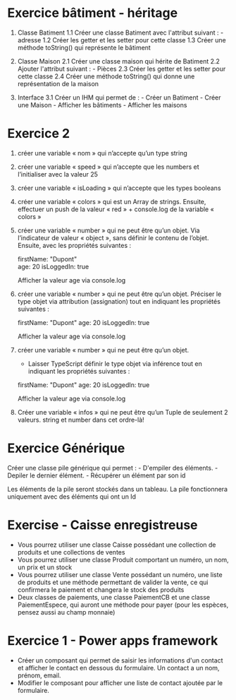 # Exercice bâtiment - héritage

1. Classe Batiment
    1.1 Créer une classe Batiment avec l'attribut suivant :
        - adresse
    1.2 Créer les getter et les setter pour cette classe
    1.3 Créer une méthode toString() qui représente le bâtiment

2. Classe Maison
    2.1 Créer une classe maison qui hérite de Batiment
    2.2 Ajouter l'attribut suivant :
        - Pièces
    2.3 Créer les getter et les setter pour cette classe
    2.4 Créer une méthode toString() qui donne une représentation de la maison

3. Interface
    3.1 Créer un IHM qui permet de :
        - Créer un Batiment
        - Créer une Maison 
        - Afficher les bâtiments
        - Afficher les maisons

# Exercice 2

1. créer une variable « nom » qui n’accepte qu’un type string
2. créer une variable « speed » qui n’accepte que les  numbers et l’initialiser avec la valeur 25
3. créer une variable « isLoading » qui n’accepte que les  types booleans
4. créer une variable « colors » qui est un Array de strings. 
   Ensuite, effectuer un push de la valeur « red » +  console.log de la variable « colors »
5. créer une variable « number » qui ne peut être qu’un objet.
   Via l’indicateur de valeur « object », sans définir le contenu de l’objet. Ensuite, avec les propriétés suivantes :

    firstName: "Dupont"  
    age: 20
    isLoggedIn: true

    Afficher la valeur age via console.log
6. créer une variable « number » qui ne peut être qu’un objet.
    Préciser le type objet via attribution (assignation) tout en indiquant les propriétés suivantes :
    
    firstName: "Dupont"
    age: 20
    isLoggedIn: true

    Afficher la valeur age via console.log
7. créer une variable « number » qui ne peut être qu’un objet.
    - Laisser TypeScript définir le type objet via inférence tout  en indiquant les propriétés suivantes :
    
    firstName: "Dupont"
    age: 20
    isLoggedIn: true

    Afficher la valeur age via console.log
8. Créer une variable «	infos » qui ne peut être qu’un Tuple de seulement 2 valeurs. string et number dans cet ordre-là!

# Exercice Générique

Créer une classe pile générique qui permet :
    - D'empiler des éléments.
    - Depiler le dernier élément.
    - Récupérer un élément par son id

Les éléments de la pile seront stockés dans un tableau.
La pile fonctionnera uniquement avec des éléments qui ont un Id


# Exercise - Caisse enregistreuse

-	Vous pourrez utiliser une classe Caisse possédant une collection de produits et une collections de ventes
-	Vous pourrez utiliser une classe Produit comportant un numéro, un nom, un prix et un stock
-	Vous pourrez utiliser une classe Vente possédant un numéro, une liste de produits et une méthode permettant de
    valider la vente, ce qui confirmera le paiement et changera le stock des produits
-	Deux classes de paiements, une classe PaiementCB et une classe PaiementEspece, qui auront une méthode pour payer (pour les espèces, pensez aussi au champ monnaie)


# Exercice 1 - Power apps framework

- Créer un composant qui permet de saisir les informations d'un contact et afficher le contact en dessous du formulaire.
Un contact a un nom, prénom, email.
- Modifier le composant pour afficher une liste de contact ajoutée par le formulaire.